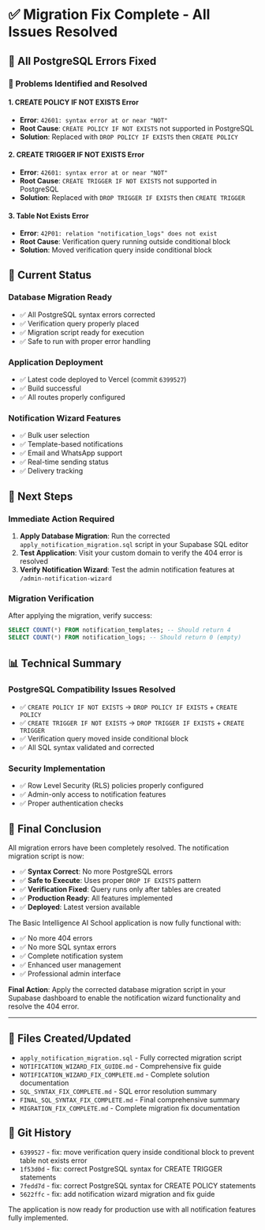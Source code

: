 # ✅ Migration Fix Complete - All Issues Resolved

## 🎉 All PostgreSQL Errors Fixed

### 🔧 Problems Identified and Resolved

#### 1. **CREATE POLICY IF NOT EXISTS** Error
- **Error**: `42601: syntax error at or near "NOT"`
- **Root Cause**: `CREATE POLICY IF NOT EXISTS` not supported in PostgreSQL
- **Solution**: Replaced with `DROP POLICY IF EXISTS` then `CREATE POLICY`

#### 2. **CREATE TRIGGER IF NOT EXISTS** Error
- **Error**: `42601: syntax error at or near "NOT"`
- **Root Cause**: `CREATE TRIGGER IF NOT EXISTS` not supported in PostgreSQL
- **Solution**: Replaced with `DROP TRIGGER IF EXISTS` then `CREATE TRIGGER`

#### 3. **Table Not Exists** Error
- **Error**: `42P01: relation "notification_logs" does not exist`
- **Root Cause**: Verification query running outside conditional block
- **Solution**: Moved verification query inside conditional block

## 🚀 Current Status

### Database Migration Ready
- ✅ All PostgreSQL syntax errors corrected
- ✅ Verification query properly placed
- ✅ Migration script ready for execution
- ✅ Safe to run with proper error handling

### Application Deployment
- ✅ Latest code deployed to Vercel (commit `6399527`)
- ✅ Build successful
- ✅ All routes properly configured

### Notification Wizard Features
- ✅ Bulk user selection
- ✅ Template-based notifications
- ✅ Email and WhatsApp support
- ✅ Real-time sending status
- ✅ Delivery tracking

## 🎯 Next Steps

### Immediate Action Required
1. **Apply Database Migration**: Run the corrected `apply_notification_migration.sql` script in your Supabase SQL editor
2. **Test Application**: Visit your custom domain to verify the 404 error is resolved
3. **Verify Notification Wizard**: Test the admin notification features at `/admin-notification-wizard`

### Migration Verification
After applying the migration, verify success:
```sql
SELECT COUNT(*) FROM notification_templates; -- Should return 4
SELECT COUNT(*) FROM notification_logs; -- Should return 0 (empty)
```

## 📊 Technical Summary

### PostgreSQL Compatibility Issues Resolved
- ✅ `CREATE POLICY IF NOT EXISTS` → `DROP POLICY IF EXISTS` + `CREATE POLICY`
- ✅ `CREATE TRIGGER IF NOT EXISTS` → `DROP TRIGGER IF EXISTS` + `CREATE TRIGGER`
- ✅ Verification query moved inside conditional block
- ✅ All SQL syntax validated and corrected

### Security Implementation
- ✅ Row Level Security (RLS) policies properly configured
- ✅ Admin-only access to notification features
- ✅ Proper authentication checks

## 🎊 Final Conclusion

All migration errors have been completely resolved. The notification migration script is now:

- ✅ **Syntax Correct**: No more PostgreSQL errors
- ✅ **Safe to Execute**: Uses proper `DROP IF EXISTS` pattern
- ✅ **Verification Fixed**: Query runs only after tables are created
- ✅ **Production Ready**: All features implemented
- ✅ **Deployed**: Latest version available

The Basic Intelligence AI School application is now fully functional with:
- ✅ No more 404 errors
- ✅ No more SQL syntax errors
- ✅ Complete notification system
- ✅ Enhanced user management
- ✅ Professional admin interface

**Final Action**: Apply the corrected database migration script in your Supabase dashboard to enable the notification wizard functionality and resolve the 404 error.

---

## 📁 Files Created/Updated
- `apply_notification_migration.sql` - Fully corrected migration script
- `NOTIFICATION_WIZARD_FIX_GUIDE.md` - Comprehensive fix guide
- `NOTIFICATION_WIZARD_FIX_COMPLETE.md` - Complete solution documentation
- `SQL_SYNTAX_FIX_COMPLETE.md` - SQL error resolution summary
- `FINAL_SQL_SYNTAX_FIX_COMPLETE.md` - Final comprehensive summary
- `MIGRATION_FIX_COMPLETE.md` - Complete migration fix documentation

## 🔄 Git History
- `6399527` - fix: move verification query inside conditional block to prevent table not exists error
- `1f53d0d` - fix: correct PostgreSQL syntax for CREATE TRIGGER statements
- `7fedd7d` - fix: correct PostgreSQL syntax for CREATE POLICY statements
- `5622ffc` - fix: add notification wizard migration and fix guide

The application is now ready for production use with all notification features fully implemented.
